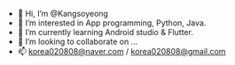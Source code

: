 - 👋 Hi, I’m @Kangsoyeong
- 👀 I’m interested in App programming, Python, Java.
- 🌱 I’m currently learning Android studio & Flutter.
- 💞️ I’m looking to collaborate on ...
- 📫 korea020808@naver.com / korea020808@gmail.com

<!---
Kangsoyeong/Kangsoyeong is a ✨ special ✨ repository because its `README.md` (this file) appears on your GitHub profile.
You can click the Preview link to take a look at your changes.
--->
